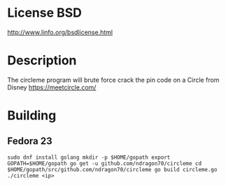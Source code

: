# License BSD  

http://www.linfo.org/bsdlicense.html

# Description

The circleme program will brute force crack the pin code on a Circle from Disney
https://meetcircle.com/

# Building
## Fedora 23 ##

`sudo dnf install golang
mkdir -p $HOME/gopath
export GOPATH=$HOME/gopath
go get -u github.com/ndragon70/circleme
cd $HOME/gopath/src/github.com/ndragon70/circleme
go build circleme.go 
./circleme <ip>`
